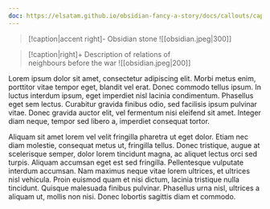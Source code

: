 ```yaml
---
doc: https://elsatam.github.io/obsidian-fancy-a-story/docs/callouts/caption.html
---
```



> [!caption|accent right]- Obsidian stone
> ![[obsidian.jpeg|300]]

> [!caption|right]+ Description of relations of <br/> neighbours before the war 
> ![[obsidian.jpeg|200]]


Lorem ipsum dolor sit amet, consectetur adipiscing elit. Morbi metus enim, porttitor vitae tempor eget, blandit vel erat. Donec commodo tellus ipsum. In luctus interdum ipsum, eget imperdiet nisl lacinia condimentum. Phasellus eget sem lectus. Curabitur gravida finibus odio, sed facilisis ipsum pulvinar vitae. Donec gravida auctor elit, vel fermentum nisi eleifend sit amet. Integer diam neque, tempor sed libero a, imperdiet consequat tortor.

Aliquam sit amet lorem vel velit fringilla pharetra ut eget dolor. Etiam nec diam molestie, consequat metus ut, fringilla tellus. Donec tristique, augue at scelerisque semper, dolor lorem tincidunt magna, ac aliquet lectus orci sed turpis. Aliquam accumsan eget est sed fringilla. Pellentesque vulputate interdum accumsan. Nam maximus neque vitae lorem ultrices, et ultrices nisl vehicula. Proin euismod quam et nisi dictum, lacinia tristique nulla tincidunt. Quisque malesuada finibus pulvinar. Phasellus urna nisl, ultrices a aliquam ut, mollis non nisi. Donec lobortis sagittis diam et commodo.

